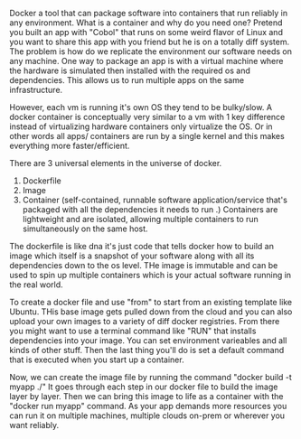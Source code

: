 Docker a tool that can package software into containers that run reliably in any environment. What is a
container and why do you need one? Pretend you built an app with "Cobol" that runs on some weird flavor of
Linux and you want to share this app with you friend but he is on a totally diff system.
The problem is how do we replicate the environment our software needs on any machine. One way to package an app is 
with a virtual machine where the hardware is simulated then installed with the required os and dependencies.
This allows us to run multiple apps on the same infrastructure.

However, each vm is running it's own OS they tend to be bulky/slow. A docker container is conceptually very similar
to a vm with 1 key difference instead of virtualizing hardware containers only virtualize the OS. Or in other words all apps/
containers are run by a single kernel and this makes everything more faster/efficient.

There are 3 universal elements in the universe of docker. 
1. Dockerfile
2. Image
3. Container (self-contained, runnable software application/service that's packaged with all the dependencies it needs to run
.) Containers are lightweight and are isolated, allowing multiple containers to run simultaneously on the same host. 

The dockerfile is like dna it's just code that tells docker how to build an image which itself is a snapshot of your 
software along with all its dependencies down to the os level. THe image is immutable and can be used to spin up multiple
containers which is your actual software running in the real world.

To create a docker file and use "from" to start from an existing template like Ubuntu. THis base image gets pulled down
from the cloud and you can also upload your own images to a variety of diff docker registries. From there you might
want to use a terminal command like "RUN" that installs dependencies into your image. You can set environment varieables
and all kinds of other stuff. Then the last thing you'll do is set a default command that is executed when you start up
a container. 

Now, we can create the image file by running the command "docker build -t myapp ./" It goes through each step in our docker
file to build the image layer by layer. Then we can bring this image to life as a container with the "docker run myapp" command.
As your app demands more resources you can run it on multiple machines, multiple clouds on-prem or wherever you want
reliably.